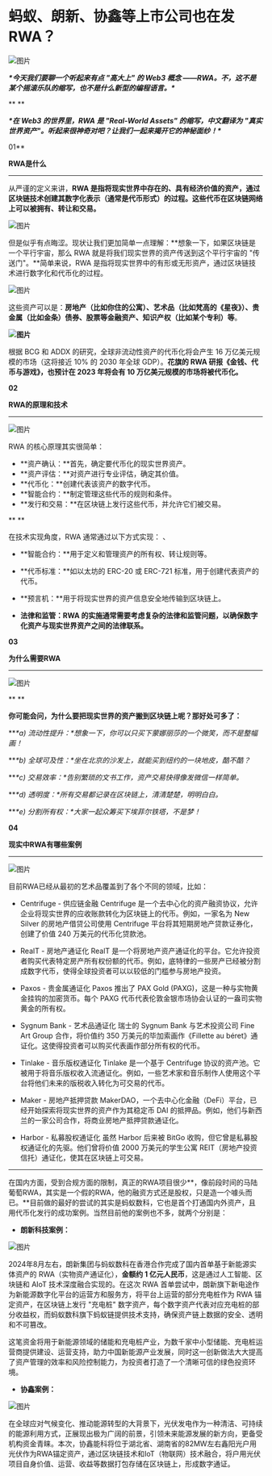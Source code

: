 # 蚂蚁、朗新、协鑫等上市公司也在发RWA？

![图片](/Users/fangchen/Github/Web3完全指南/7、RWA专题/蚂蚁、朗新、协鑫等上市公司也在发RWA？.assets/640-20250503212926309)













***\*今天我们要聊一个听起来有点 "高大上" 的 Web3 概念 ——RWA。不，这不是某个摇滚乐队的缩写，也不是什么新型的编程语言。\****

**
**

***\*在 Web3 的世界里，RWA 是 "Real-World Assets" 的缩写，中文翻译为 "真实世界资产"。听起来很神奇对吧？让我们一起来揭开它的神秘面纱！\****



01**

**RWA是什么**

------



从严谨的定义来讲，**RWA 是指将现实世界中存在的、具有经济价值的资产，通过区块链技术创建其数字化表示（通常是代币形式）的过程。这些代币在区块链网络上可以被拥有、转让和交易。**



![图片](https://mmbiz.qpic.cn/mmbiz_png/DfDNgWYia7AJqhYSwEA0OcUz5iay00u9cpehfq158rrotTZNCvS1sWzZicw6bicTobOJ8MicP24tVKnDzB8LpUibaDfw/640?wx_fmt=png&from=appmsg&tp=webp&wxfrom=5&wx_lazy=1)



但是似乎有点晦涩。现状让我们更加简单一点理解：**想象一下，如果区块链是一个平行宇宙，那么 RWA 就是将我们现实世界的资产传送到这个平行宇宙的 "传送门"。**简单来说，RWA 是指将现实世界中的有形或无形资产，通过区块链技术进行数字化和代币化的过程。



![图片](/Users/fangchen/Github/Web3完全指南/7、RWA专题/蚂蚁、朗新、协鑫等上市公司也在发RWA？.assets/640-20250503212926280)



这些资产可以是：**房地产（比如你住的公寓）、艺术品（比如梵高的《星夜》）、贵金属（比如金条）债券、股票等金融资产、知识产权（比如某个专利）等**。





**![图片](/Users/fangchen/Github/Web3完全指南/7、RWA专题/蚂蚁、朗新、协鑫等上市公司也在发RWA？.assets/640-20250503212926253)**



根据 BCG 和 ADDX 的研究，全球非流动性资产的代币化将会产生 16 万亿美元规模的市场（这将接近 10% 的 2030 年全球 GDP）。**花旗的 RWA 研报《金钱、代币与游戏》，也预计在 2023 年将会有 10 万亿美元规模的市场将被代币化。**







**02**

**RWA的原理和技术**

------



![图片](/Users/fangchen/Github/Web3完全指南/7、RWA专题/蚂蚁、朗新、协鑫等上市公司也在发RWA？.assets/640-20250503212926285)



RWA 的核心原理其实很简单： 

- **资产确认：**首先，确定要代币化的现实世界资产。 
- **资产评估：**对资产进行专业评估，确定其价值。 
- **代币化：**创建代表该资产的数字代币。 
- **智能合约：**制定管理这些代币的规则和条件。 
- **发行和交易：**在区块链上发行这些代币，并允许它们被交易。

**
**

在技术实现角度，RWA 通常通过以下方式实现： 、

- **智能合约：**用于定义和管理资产的所有权、转让规则等。 

- **代币标准：**如以太坊的 ERC-20 或 ERC-721 标准，用于创建代表资产的代币。 
- **预言机：**用于将现实世界的资产信息安全地传输到区块链上。 
- **法律和监管：RWA 的实施通常需要考虑复杂的法律和监管问题，以确保数字化资产与现实世界资产之间的法律联系。**







**03**

**为什么需要RWA**

------



![图片](/Users/fangchen/Github/Web3完全指南/7、RWA专题/蚂蚁、朗新、协鑫等上市公司也在发RWA？.assets/640-20250503212926269)

**
**

**你可能会问，为什么要把现实世界的资产搬到区块链上呢？那好处可多了：** 

***\*a) 流动性提升：\**想象一下，你可以只买下蒙娜丽莎的一个微笑，而不是整幅画！**

***\*b) 全球可及性：\**坐在北京的沙发上，就能买到纽约的一块地皮，酷不酷？** 

***\*c) 交易效率：\**告别繁琐的文书工作，资产交易快得像发微信一样简单。** 

***\*d) 透明度：\**所有交易都记录在区块链上，清清楚楚，明明白白。** 

***\*e) 分割所有权：\**大家一起众筹买下埃菲尔铁塔，不是梦！**







**04**

**现实中RWA有哪些案例**

------



![图片](/Users/fangchen/Github/Web3完全指南/7、RWA专题/蚂蚁、朗新、协鑫等上市公司也在发RWA？.assets/640-20250503212926317)



目前RWA已经从最初的艺术品覆盖到了各个不同的领域，比如：

- Centrifuge - 供应链金融 Centrifuge 是一个去中心化的资产融资协议，允许企业将现实世界的应收账款转化为区块链上的代币。例如，一家名为 New Silver 的房地产借贷公司使用 Centrifuge 平台将其短期房地产贷款证券化，创建了价值 240 万美元的代币化贷款池。 



- RealT - 房地产通证化 RealT 是一个将房地产资产通证化的平台。它允许投资者购买代表特定房产所有权份额的代币。例如，底特律的一些房产已经被分割成数字代币，使得全球投资者可以以较低的门槛参与房地产投资。 



- Paxos - 贵金属通证化 Paxos 推出了 PAX Gold (PAXG)，这是一种与实物黄金挂钩的加密货币。每个 PAXG 代币代表伦敦金银市场协会认证的一盎司实物黄金的所有权。 



- Sygnum Bank - 艺术品通证化 瑞士的 Sygnum Bank 与艺术投资公司 Fine Art Group 合作，将价值约 350 万美元的毕加索画作《Fillette au béret》通证化。这使得投资者可以购买代表画作部分所有权的代币。 



- Tinlake - 音乐版权通证化 Tinlake 是一个基于 Centrifuge 协议的资产池。它被用于将音乐版权收入流通证化。例如，一些艺术家和音乐制作人使用这个平台将他们未来的版税收入转化为可交易的代币。 



- Maker - 房地产抵押贷款 MakerDAO，一个去中心化金融（DeFi）平台，已经开始探索将现实世界的资产作为其稳定币 DAI 的抵押品。例如，他们与新西兰的一家公司合作，将商业房地产抵押贷款通证化。 



- Harbor - 私募股权通证化 虽然 Harbor 后来被 BitGo 收购，但它曾是私募股权通证化的先驱。他们曾将价值 2000 万美元的学生公寓 REIT（房地产投资信托）通证化，使其在区块链上可交易。





------



在国内方面，受到合规方面的限制，真正的RWA项目很少**，像前段时间的马陆葡萄RWA，其实是一个假的RWA，他的融资方式还是股权，只是造一个噱头而已。**目前做的最好的尝试的其实是蚂蚁数科，它也是首个打通国内外资产，且用代币化发行的成功案例。当然目前他的案例也不多，就两个分别是：



- **朗新科技案例：**

![图片](https://mmbiz.qpic.cn/mmbiz_jpg/DfDNgWYia7AJqhYSwEA0OcUz5iay00u9cp8S1N9zvia5Dp5iaD9sgSIyWSf9j9W0518yPSfWs1UUPJxCIbWibzj5uNA/640?wx_fmt=jpeg&from=appmsg&tp=webp&wxfrom=5&wx_lazy=1)



2024年8月左右，朗新集团与蚂蚁数科在香港合作完成了国内首单基于新能源实体资产的 RWA（实物资产通证化），**金额约 1 亿元人民币**，这是通过人工智能、区块链和 AIoT 技术深度融合实现的。在这次 RWA 首单尝试中，朗新旗下新电途作为新能源数字化平台的运营方和服务方，将平台上运营的部分充电桩作为 RWA 锚定资产，在区块链上发行 "充电桩" 数字资产，每个数字资产代表对应充电桩的部分收益权，而蚂蚁数科旗下蚂蚁链提供技术支持，确保资产链上数据的安全、透明和不可篡改。



这笔资金将用于新能源领域的储能和充电桩产业，为数千家中小型储能、充电桩运营商提供建设、运营支持，助力中国新能源产业发展，同时这一创新做法大大提高了资产管理的效率和风险控制能力，为投资者打造了一个清晰可信的绿色投资环境。





- **协鑫案例：**

![图片](/Users/fangchen/Github/Web3完全指南/7、RWA专题/蚂蚁、朗新、协鑫等上市公司也在发RWA？.assets/640-20250503212926319)



在全球应对气候变化、推动能源转型的大背景下，光伏发电作为一种清洁、可持续的能源利用方式，正展现出极为广阔的前景，引领未来能源发展的新方向，更备受机构资金青睐。本次，协鑫能科将位于湖北省、湖南省的82MW左右鑫阳光户用光伏作为RWA锚定资产，通过区块链技术和IoT（物联网）技术融合，将户用光伏项目自身价值、运营、收益等数据打包存储在区块链上，形成数字通证。



